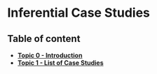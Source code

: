 # Inferential Case Studies


## Table of content
- [**Topic 0 - Introduction**](https://github.com/fromsantanu/inf-cst-main/blob/main/Pages/p00.md)
- [**Topic 1 - List of Case Studies**](https://github.com/fromsantanu/inf-cst-main/blob/main/Pages/p01.md)
